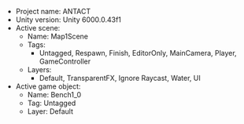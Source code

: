 <!-- UNITY CODE ASSIST INSTRUCTIONS START -->
- Project name: ANTACT
- Unity version: Unity 6000.0.43f1
- Active scene:
  - Name: Map1Scene
  - Tags:
    - Untagged, Respawn, Finish, EditorOnly, MainCamera, Player, GameController
  - Layers:
    - Default, TransparentFX, Ignore Raycast, Water, UI
- Active game object:
  - Name: Bench1_0
  - Tag: Untagged
  - Layer: Default
<!-- UNITY CODE ASSIST INSTRUCTIONS END -->